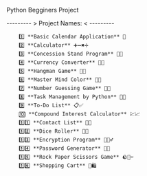 Python Begginers Project 


--------- > Project Names: < ---------



        1️⃣ **Basic Calendar Application** 📅  
        2️⃣ **Calculator** ➕➖✖️➗  
        3️⃣ **Concession Stand Program** 🍿🥤  
        4️⃣ **Currency Converter** 💱💵  
        5️⃣ **Hangman Game** 🎲💀  
        6️⃣ **Master Mind Color** 🎨🧠  
        7️⃣ **Number Guessing Game** 🔢🤔  
        8️⃣ **Task Management by Python** 📝📅  
        9️⃣ **To-Do List** 📋✅  
        🔟 **Compound Interest Calculator** 💹📈  
        1️⃣1️⃣ **Contact List** 📇📞  
        1️⃣2️⃣ **Dice Roller** 🎲🎲  
        1️⃣3️⃣ **Encryption Program** 🔐🕵️‍♂️  
        1️⃣4️⃣ **Password Generator** 🔑📃  
        1️⃣5️⃣ **Rock Paper Scissors Game** 🪨📄✂️  
        1️⃣6️⃣ **Shopping Cart** 🛒🛍️  


